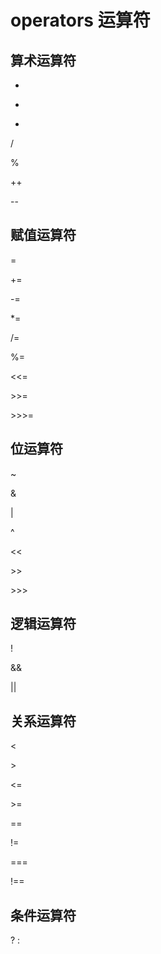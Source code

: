operators 运算符
=============

算术运算符
--------

+

-

*

/

%

++

--

赋值运算符
--------

=

+=

-=

*=

/=

%=

<<=

\>>=

\>>>=

位运算符
-------

~

&

|

^

<<

\>>

\>>>

逻辑运算符
--------

!

&&

||

关系运算符
--------

<

\>

<=

\>=

==

!=

===

!==

条件运算符
--------

? :